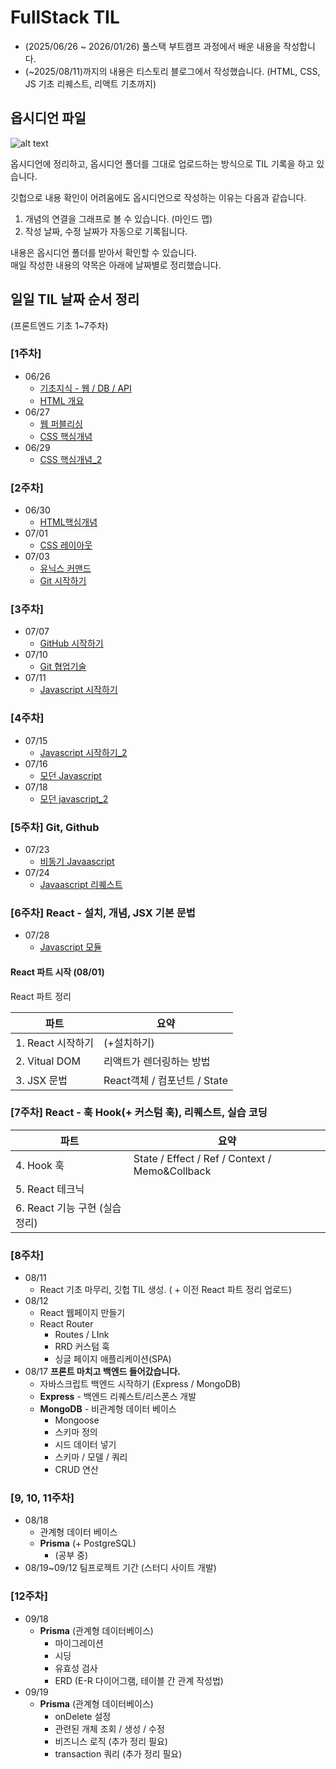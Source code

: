 # FullStack TIL

- (2025/06/26 ~ 2026/01/26) 풀스택 부트캠프 과정에서 배운 내용을 작성합니다.
- (~2025/08/11)까지의 내용은 티스토리 블로그에서 작성했습니다. (HTML, CSS, JS 기초 리퀘스트, 리액트 기초까지)

## 옵시디언 파일
![alt text](image-1.png)

옵시디언에 정리하고, 옵시디언 폴더를 그대로 업로드하는 방식으로 TIL 기록을 하고 있습니다.

깃헙으로 내용 확인이 어려움에도 옵시디언으로 작성하는 이유는 다음과 같습니다.

1) 개념의 연결을 그래프로 볼 수 있습니다. (마인드 맵)
2) 작성 날짜, 수정 날짜가 자동으로 기록됩니다.
   
   
내용은 옵시디언 폴더를 받아서 확인할 수 있습니다. <br>
매일 작성한 내용의 약목은 아래에 날짜별로 정리했습니다.

## 일일 TIL 날짜 순서 정리
(프론트엔드 기초 1~7주차)
### [1주차] 
- 06/26
  - [기초지식 - 웹 / DB / API](https://sonnyanro.tistory.com/3)
  - [HTML 개요](https://sonnyanro.tistory.com/5)
- 06/27
  - [웹 퍼블리싱](https://sonnyanro.tistory.com/6)
  - [CSS 핵심개념](https://sonnyanro.tistory.com/7)
- 06/29
  - [CSS 핵심개념_2](https://sonnyanro.tistory.com/9)


### [2주차]
- 06/30
  - [HTML핵심개념](https://sonnyanro.tistory.com/8)
- 07/01
  - [CSS 레이아웃](https://sonnyanro.tistory.com/10)
- 07/03
  - [유닉스 커맨드](https://sonnyanro.tistory.com/14)
  - [Git 시작하기](https://sonnyanro.tistory.com/15 )


### [3주차]
- 07/07
  - [GitHub 시작하기](https://sonnyanro.tistory.com/16)
- 07/10
  - [Git 협업기술](https://sonnyanro.tistory.com/?page=3)
- 07/11
  - [Javascript 시작하기](https://sonnyanro.tistory.com/18)


### [4주차]
- 07/15
  - [Javascript 시작하기_2](https://sonnyanro.tistory.com/20)
- 07/16
  - [모던 Javascript](https://sonnyanro.tistory.com/21)
- 07/18
  - [모던 javascript_2](https://sonnyanro.tistory.com/23)


### [5주차] Git, Github
- 07/23
  - [비동기 Javaascript](https://sonnyanro.tistory.com/24)
- 07/24
  - [Javaascript 리퀘스트](https://sonnyanro.tistory.com/25)


### [6주차]  React - 설치, 개념, JSX 기본 문법  
- 07/28
  - [Javascript 모듈](https://sonnyanro.tistory.com/29)

#### React 파트 시작 (08/01)
React 파트 정리

| 파트                 | 요약                                             |
| ------------------ | ---------------------------------------------- |
| 1. React 시작하기| (+설치하기)                                        |
| 2. Vitual DOM | 리액트가 렌더링하는 방법                                  |
| 3. JSX 문법    | React객체 / 컴포넌트 / State                         |


### [7주차] React - 훅 Hook(+ 커스텀 훅), 리퀘스트, 실습 코딩
| 파트                 | 요약                                             |
| ---------------------- | ---------------------------------------------- |
| 4. Hook 훅| State / Effect / Ref / Context / Memo&Collback |
| 5. React 테크닉|                                                |
| 6. React 기능 구현 (실습 정리)|                                                |



### [8주차]
- 08/11
  -  React 기초 마무리, 깃헙 TIL 생성. ( + 이전 React 파트 정리 업로드)
- 08/12
  - React 웹페이지 만들기
  - React Router
    -  Routes / LInk
    -  RRD 커스텀 훅
    -  싱글 페이지 애플리케이션(SPA)
- 08/17 **프론트 마치고 백엔드 들어갔습니다.**
  - 자바스크립트 백엔드 시작하기 (Express / MongoDB)
  - **Express** - 백엔드 리퀘스트/리스폰스 개발
  - **MongoDB** - 비관계형 데이터 베이스
    - Mongoose
    - 스키마 정의
    - 시드 데이터 넣기
    - 스키마 / 모델 / 쿼리
    - CRUD 연산
### [9, 10, 11주차]
- 08/18
  - 관계형 데이터 베이스
  - **Prisma** (+ PostgreSQL)
    - (공부 중)
- 08/19~09/12 팀프로젝트 기간 (스터디 사이트 개발)

### [12주차]

- 09/18
  - **Prisma** (관계형 데이터베이스)
    - 마이그레이션
    - 시딩
    - 유효성 검사
    - ERD (E-R 다이어그램, 테이블 간 관계 작성법)
- 09/19
  - **Prisma** (관계형 데이터베이스)
    - onDelete 설정
    - 관련된 개체 조회 / 생성 / 수정
    - 비즈니스 로직 (추가 정리 필요)
    - transaction 쿼리 (추가 정리 필요)